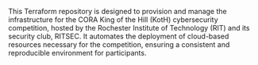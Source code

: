 This Terraform repository is designed to provision and manage the infrastructure for the CORA King of the Hill (KotH) cybersecurity competition, hosted by the Rochester Institute of Technology (RIT) and its security club, RITSEC. It automates the deployment of cloud-based resources necessary for the competition, ensuring a consistent and reproducible environment for participants.
